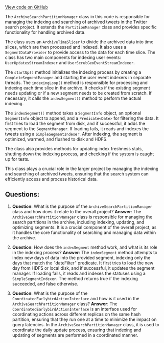 [View code on GitHub](https://github.com/misbahsy/the-algorithm/src/java/com/twitter/search/earlybird/archive/ArchiveSearchPartitionManager.java)

The `ArchiveSearchPartitionManager` class in this code is responsible for managing the indexing and searching of archived tweets in the Twitter search project. It extends the `PartitionManager` class and provides specific functionality for handling archived data.

The class uses an `ArchiveTimeSlicer` to divide the archived data into time slices, which are then processed and indexed. It also uses a `SegmentDataProvider` to provide access to the data for each time slice. The class has two main components for indexing user events: `UserUpdatesStreamIndexer` and `UserScrubGeoEventStreamIndexer`.

The `startUp()` method initializes the indexing process by creating a `CompleteSegmentManager` and starting the user event indexers in separate threads. The `indexingLoop()` method is responsible for processing and indexing each time slice in the archive. It checks if the existing segment needs updating or if a new segment needs to be created from scratch. If necessary, it calls the `indexSegment()` method to perform the actual indexing.

The `indexSegment()` method takes a `SegmentInfo` object, an optional `SegmentInfo` object to append, and a `Predicate<Date>` for filtering the data. It first tries to load the segment from disk, and if successful, it adds the segment to the `SegmentManager`. If loading fails, it reads and indexes the tweets using a `SimpleSegmentIndexer`. After indexing, the segment is optimized, warmed, and flushed to disk and HDFS.

The class also provides methods for updating index freshness stats, shutting down the indexing process, and checking if the system is caught up for tests.

This class plays a crucial role in the larger project by managing the indexing and searching of archived tweets, ensuring that the search system can efficiently access and process historical data.
## Questions: 
 1. **Question**: What is the purpose of the `ArchiveSearchPartitionManager` class and how does it relate to the overall project?
   **Answer**: The `ArchiveSearchPartitionManager` class is responsible for managing the search partitions in the archive, including indexing, updating, and optimizing segments. It is a crucial component of the overall project, as it handles the core functionality of searching and managing data within the archive.

2. **Question**: How does the `indexSegment` method work, and what is its role in the indexing process?
   **Answer**: The `indexSegment` method attempts to index new days of data into the provided segment, indexing only the days that match the "dateFilter" predicate. It first tries to load the new day from HDFS or local disk, and if successful, it updates the segment manager. If loading fails, it reads and indexes the statuses using a `SimpleSegmentIndexer`. The method returns true if the indexing succeeded, and false otherwise.

3. **Question**: What is the purpose of the `CoordinatedEarlybirdActionInterface` and how is it used in the `ArchiveSearchPartitionManager` class?
   **Answer**: The `CoordinatedEarlybirdActionInterface` is an interface used for coordinating actions across different replicas on the same hash partition, ensuring that they run one at a time to minimize the impact on query latencies. In the `ArchiveSearchPartitionManager` class, it is used to coordinate the daily update process, ensuring that indexing and updating of segments are performed in a coordinated manner.